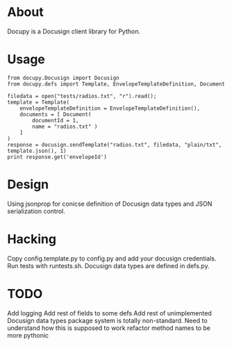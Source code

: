 # About

Docupy is a Docusign client library for Python.

# Usage

    from docupy.Docusign import Docusign
    from docupy.defs import Template, EnvelopeTemplateDefinition, Document

    filedata = open("tests/radios.txt", "r").read();
    template = Template(
        envelopeTemplateDefinition = EnvelopeTemplateDefinition(),
        documents = [ Document( 
            documentId = 1, 
            name = "radios.txt" )
        ]
    )
    response = docusign.sendTemplate("radios.txt", filedata, "plain/txt", template.json(), 1)
    print response.get('envelopeId')

# Design

Using jsonprop for conicse definition of Docusign data types and JSON serialization control. 

# Hacking

Copy config.template.py to config.py and add your docusign credentials.
Run tests with runtests.sh. Docusign data types are defined in defs.py.

# TODO

Add logging
Add rest of fields to some defs 
Add rest of unimplemented Docusign data types
package system is totally non-standard. Need to understand how this is supposed to work
refactor method names to be more pythonic
